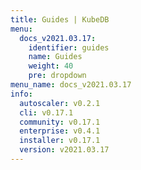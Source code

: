```yaml
---
title: Guides | KubeDB
menu:
  docs_v2021.03.17:
    identifier: guides
    name: Guides
    weight: 40
    pre: dropdown
menu_name: docs_v2021.03.17
info:
  autoscaler: v0.2.1
  cli: v0.17.1
  community: v0.17.1
  enterprise: v0.4.1
  installer: v0.17.1
  version: v2021.03.17
---
```



